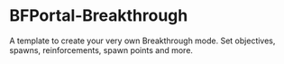 # BFPortal-Breakthrough

A template to create your very own Breakthrough mode. Set objectives, spawns, reinforcements, spawn points and more.
